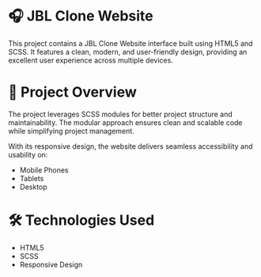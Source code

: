 # 🎧 JBL Clone Website
This project contains a JBL Clone Website interface built using HTML5 and SCSS. 
It features a clean, modern, and user-friendly design, providing an excellent user experience across multiple devices.

# 🚀 Project Overview
The project leverages SCSS modules for better project structure and maintainability. 
The modular approach ensures clean and scalable code while simplifying project management.

With its responsive design, the website delivers seamless accessibility and usability on:

- Mobile Phones
- Tablets
- Desktop

 # 🛠️ Technologies Used

- HTML5
- SCSS
- Responsive Design
